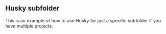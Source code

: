 ## Husky subfolder

This is an example of how to use Husky for just a specific subfolder if you have multiple projects.

